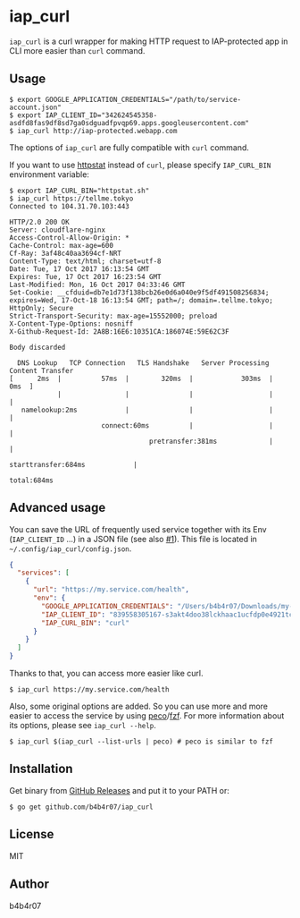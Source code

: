 iap_curl
========

`iap_curl` is a curl wrapper for making HTTP request to IAP-protected app in CLI more easier than `curl` command.

## Usage

```console
$ export GOOGLE_APPLICATION_CREDENTIALS="/path/to/service-account.json"
$ export IAP_CLIENT_ID="342624545358-asdfd8fas9df8sd7ga0sdguadfpvqp69.apps.googleusercontent.com"
$ iap_curl http://iap-protected.webapp.com
```

The options of `iap_curl` are fully compatible with `curl` command.

If you want to use [httpstat](https://github.com/b4b4r07/httpstat) instead of `curl`, please specify `IAP_CURL_BIN` environment variable:

```console
$ export IAP_CURL_BIN="httpstat.sh"
$ iap_curl https://tellme.tokyo
Connected to 104.31.70.103:443

HTTP/2.0 200 OK
Server: cloudflare-nginx
Access-Control-Allow-Origin: *
Cache-Control: max-age=600
Cf-Ray: 3af48c40aa3694cf-NRT
Content-Type: text/html; charset=utf-8
Date: Tue, 17 Oct 2017 16:13:54 GMT
Expires: Tue, 17 Oct 2017 16:23:54 GMT
Last-Modified: Mon, 16 Oct 2017 04:33:46 GMT
Set-Cookie: __cfduid=db7e1d73f138bcb26e0d6a040e9f5df491508256834; expires=Wed, 17-Oct-18 16:13:54 GMT; path=/; domain=.tellme.tokyo; HttpOnly; Secure
Strict-Transport-Security: max-age=15552000; preload
X-Content-Type-Options: nosniff
X-Github-Request-Id: 2A8B:16E6:10351CA:186074E:59E62C3F

Body discarded

  DNS Lookup   TCP Connection   TLS Handshake   Server Processing   Content Transfer
[      2ms  |          57ms  |        320ms  |            303ms  |             0ms  ]
            |                |               |                   |                  |
   namelookup:2ms            |               |                   |                  |
                       connect:60ms          |                   |                  |
                                   pretransfer:381ms             |                  |
                                                     starttransfer:684ms            |
                                                                                total:684ms
```

## Advanced usage

You can save the URL of frequently used service together with its Env (`IAP_CLIENT_ID` ...) in a JSON file (see also [#1](https://github.com/b4b4r07/iap_curl/issues/1)). This file is located in `~/.config/iap_curl/config.json`.

```json
{
  "services": [
    {
      "url": "https://my.service.com/health",
      "env": {
        "GOOGLE_APPLICATION_CREDENTIALS": "/Users/b4b4r07/Downloads/my-service-dev-b5e624fd28ee.json",
        "IAP_CLIENT_ID": "839558305167-s3akt4doo38lckhaac1ucfdp0e4921tc.apps.googleusercontent.com",
        "IAP_CURL_BIN": "curl"
      }
    }
  ]
}
```

Thanks to that, you can access more easier like curl.

```console
$ iap_curl https://my.service.com/health
```

Also, some original options are added. So you can use more and more easier to access the service by using [peco](https://github.com/peco/peco)/[fzf](https://github.com/junegunn/fzf). For more information about its options, please see `iap_curl --help`.

```console
$ iap_curl $(iap_curl --list-urls | peco) # peco is similar to fzf
```

## Installation

Get binary from [GitHub Releases](https://github.com/b4b4r07/iap_curl/releases) and put it to your PATH or:

```
$ go get github.com/b4b4r07/iap_curl
```

## License

MIT

## Author

b4b4r07
